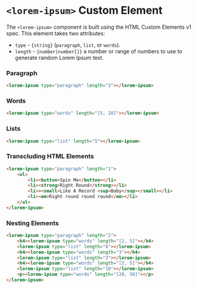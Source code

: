 # `<lorem-ipsum>` Custom Element

The `<lorem-ipsum>` component is built using the HTML Custom Elements v1 spec. This element takes two attributes:

- `type` - `{string}` (`paragraph`, `list`, or `words`).
- `length` - `{number|number[]}` a number or range of numbers to use to generate random Lorem Ipsum text.

### Paragraph
```html
<lorem-ipsum type="paragraph" length="3"></lorem-ipsum>
```

### Words
```html
<lorem-ipsum type="words" length="[5, 20]"></lorem-ipsum>
```
### Lists
```html
<lorem-ipsum type="list" length="5"></lorem-ipsum>
```
### Transcluding HTML Elements
```html
<lorem-ipsum type="paragraph" length="1">
    <ul>
        <li><button>Spin Me</button></li>
        <li><strong>Right Round</strong></li>
        <li>><small>Like A Record <sup>Baby</sup></small></li>
        <li><em>Right round round round</em></li>
    </ul>
</lorem-ipsum>
```
### Nesting <lorem-ipsum> Elements
```html
<lorem-ipsum type="paragraph" length="2">
    <h4><lorem-ipsum type="words" length="[2, 5]"></h4>
    <lorem-ipsum type="list" length="6"></lorem-ipsum>
    <h4><lorem-ipsum type="words" length="3"></h4>
    <lorem-ipsum type="list" length="3"></lorem-ipsum>
    <h4><lorem-ipsum type="words" length="[2, 5]"></h4>
    <lorem-ipsum type="list" length="10"></lorem-ipsum>
    <p><lorem-ipsum type="words" length="[20, 50]"></p>
</lorem-ipsum>
```
